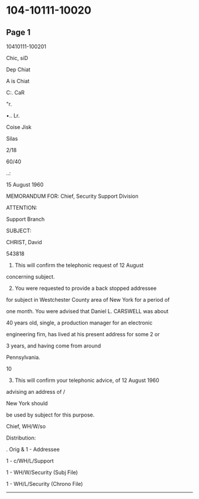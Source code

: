 # 104-10111-10020

## Page 1

10410111-100201

Chic, siD

Dep Chiat

A is Chiat

C:. CaR

"r.

•.. Lr.

Coise Jisk

Silas

2/18

60/40

..:

15 August 1960

MEMORANDUM FOR: Chief, Security Support Division

ATTENTION:

Support Branch

SUBJECT:

CHRIST, David

543818

1. This will confirm the telephonic request of 12 August

concerning subject.

2. You were requested to provide a back stopped addressee

for subject in Westchester County area of New York for a period of

one month. You were advised that Daniel L. CARSWELL was about

40 years old, single, a production manager for an electronic

engineering firn, has lived at his present address for some 2 or

3 years, and having come from around

Pennsylvania.

10

3. This will confirm your telephonic advice, of 12 August 1960

advising an address of /

New York should

be used by subject for this purpose.

Chief, WH/W/so

Distribution:

. Orig & 1 - Addressee

1 - c/WH/L/Support

1 - WH/W/Security (Subj File)

1 - WH/L/Security (Chrono File)

---

